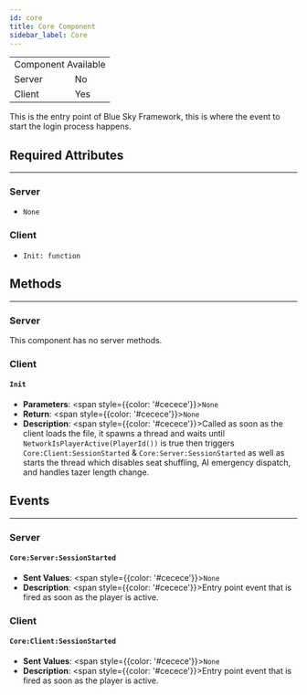 ```yaml
---
id: core
title: Core Component
sidebar_label: Core
---
```


<div style={{ width: 'fit-content', margin: 'auto', textAlign: 'center' }}>
<table>
<tr><td colspan="2">Component Available</td></tr>
<tr><td>Server</td><td>No</td></tr>
<tr><td>Client</td><td>Yes</td></tr>
</table>
</div>

This is the entry point of Blue Sky Framework, this is where the event to start the login process happens.

## Required Attributes
------
### __Server__
* `None`

### __Client__
* `Init: function`

## Methods
------
### __Server__
This component has no server methods.

### __Client__

#### `Init`
- __Parameters__: <span style={{color: '#cecece'}}>`None`</span>
- __Return__: <span style={{color: '#cecece'}}>`None`</span>
- __Description__: <span style={{color: '#cecece'}}>Called as soon as the client loads the file, it spawns a thread and waits until `NetworkIsPlayerActive(PlayerId())` is true then triggers `Core:Client:SessionStarted` & `Core:Server:SessionStarted` as well as starts the thread which disables seat shuffling, AI emergency dispatch, and handles tazer length change.</span>

## Events
------
### __Server__
#### `Core:Server:SessionStarted`
- __Sent Values__: <span style={{color: '#cecece'}}>`None`</span>
- __Description__: <span style={{color: '#cecece'}}>Entry point event that is fired as soon as the player is active.</span>

### __Client__
#### `Core:Client:SessionStarted`
- __Sent Values__: <span style={{color: '#cecece'}}>`None`</span>
- __Description__: <span style={{color: '#cecece'}}>Entry point event that is fired as soon as the player is active.</span>